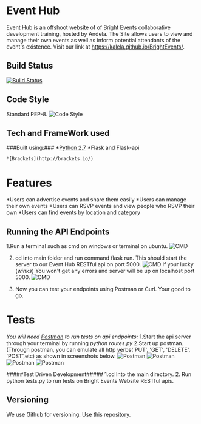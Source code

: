 Event Hub
=========
Event Hub is an offshoot website of of Bright Events collaborative development training, hosted by Andela. The Site allows users to view and manage their own events as well as inform potential attendants of the event's existence. Visit our link at https://kalela.github.io/BrightEvents/.

Build Status
------------
[![Build Status](https://travis-ci.org/Kalela/BrightEvents.svg?branch=ft-Better-UI-and-Logic-153324164)](https://travis-ci.org/Kalela/BrightEvents)

Code Style
----------
Standard PEP-8.
![Code Style](https://img.shields.io/badge/code_style-standard-brightgreen.svg)

Tech and FrameWork used
-----------------------
###Built using:###
    *[Python 2.7](https://www.python.org/downloads/)
    *Flask and Flask-api
    
    *[Brackets](http://brackets.io/)
    
Features
========
*Users can advertise events and share them easily 
*Users can manage their own events
*Users can RSVP events and view people who RSVP their own
*Users can find events by location and category

Running the API Endpoints
-------------------------
1.Run a terminal such as cmd on windows or terminal on ubuntu.
![CMD](https://image.ibb.co/hc6HPb/Screenshot_101_LI.jpg "Bright Events")

2. cd into main folder and run command flask run. This should start the server to our Event Hub RESTful api on port 5000.
![CMD](https://image.ibb.co/jSxZNG/Screenshot_from_2017_12_29_20_58_25.png "Bright Events")
   If your lucky (*winks*) You won't get any errors and server will be up on localhost port 5000.
![CMD](https://image.ibb.co/d1Q79w/Screenshot_from_2017_12_29_20_46_38.png "Bright Events") 
   
3. Now you can test your endpoints using Postman or Curl.
Your good to go.

Tests
=====
_You will need [Postman](https://www.getpostman.com/apps) to run tests on api endpoints:_
    1.Start the api server through your terminal by running _python routes.py_
    2.Start up postman. (Through postman, you can emulate all http verbs('PUT', 'GET', 'DELETE', 'POST',etc) as shown in screenshots below.
    ![Postman](https://image.ibb.co/gHy27w/Screenshot_111.png "Api Tests")
    ![Postman](https://image.ibb.co/hXVRZb/Screenshot_113.png "Api Tests")
    ![Postman](https://image.ibb.co/kdMN7w/Screenshot_115.png "Api Tests")
    ![Postman](https://image.ibb.co/hpNUnw/Screenshot_118.png "Api Tests")
    
   

#####Test Driven Development#####
1.cd Into the main directory.
2. Run python tests.py to run tests on Bright Events Website RESTful apis.



Versioning
----------
We use Github for versioning. Use this repository.



    




